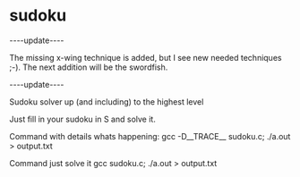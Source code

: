 # sudoku

----update----

The missing x-wing technique is added, but I see new needed techniques ;-). The next addition will be the swordfish.

----update----

Sudoku solver up (and including) to the highest level

Just fill in your sudoku in S and solve it.

Command with details whats happening:
    gcc -D__TRACE__ sudoku.c; ./a.out > output.txt
    
Command just solve it
    gcc sudoku.c; ./a.out > output.txt
